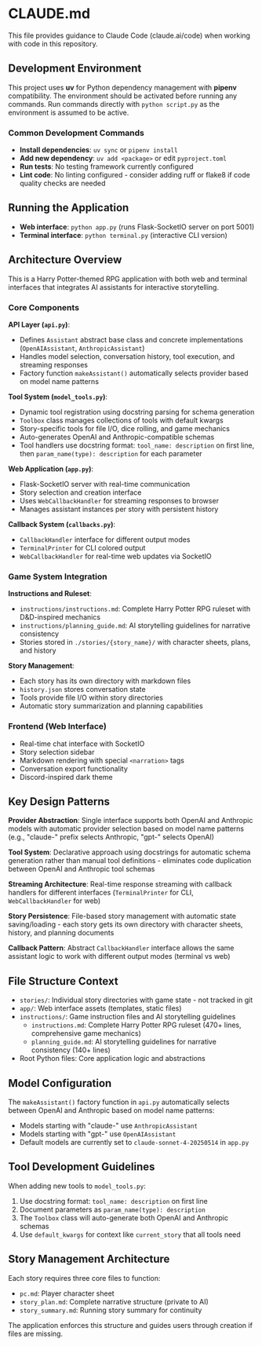 # CLAUDE.md

This file provides guidance to Claude Code (claude.ai/code) when working with code in this repository.

## Development Environment

This project uses **uv** for Python dependency management with **pipenv** compatibility. The environment should be activated before running any commands. Run commands directly with `python script.py` as the environment is assumed to be active.

### Common Development Commands

- **Install dependencies**: `uv sync` or `pipenv install`
- **Add new dependency**: `uv add <package>` or edit `pyproject.toml`
- **Run tests**: No testing framework currently configured
- **Lint code**: No linting configured - consider adding ruff or flake8 if code quality checks are needed

## Running the Application

- **Web interface**: `python app.py` (runs Flask-SocketIO server on port 5001)
- **Terminal interface**: `python terminal.py` (interactive CLI version)

## Architecture Overview

This is a Harry Potter-themed RPG application with both web and terminal interfaces that integrates AI assistants for interactive storytelling.

### Core Components

**API Layer (`api.py`)**:
- Defines `Assistant` abstract base class and concrete implementations (`OpenAIAssistant`, `AnthropicAssistant`)
- Handles model selection, conversation history, tool execution, and streaming responses
- Factory function `makeAssistant()` automatically selects provider based on model name patterns

**Tool System (`model_tools.py`)**:
- Dynamic tool registration using docstring parsing for schema generation
- `Toolbox` class manages collections of tools with default kwargs
- Story-specific tools for file I/O, dice rolling, and game mechanics
- Auto-generates OpenAI and Anthropic-compatible schemas
- Tool handlers use docstring format: `tool_name: description` on first line, then `param_name(type): description` for each parameter

**Web Application (`app.py`)**:
- Flask-SocketIO server with real-time communication
- Story selection and creation interface
- Uses `WebCallbackHandler` for streaming responses to browser
- Manages assistant instances per story with persistent history

**Callback System (`callbacks.py`)**:
- `CallbackHandler` interface for different output modes
- `TerminalPrinter` for CLI colored output
- `WebCallbackHandler` for real-time web updates via SocketIO

### Game System Integration

**Instructions and Ruleset**:
- `instructions/instructions.md`: Complete Harry Potter RPG ruleset with D&D-inspired mechanics
- `instructions/planning_guide.md`: AI storytelling guidelines for narrative consistency
- Stories stored in `./stories/{story_name}/` with character sheets, plans, and history

**Story Management**:
- Each story has its own directory with markdown files
- `history.json` stores conversation state
- Tools provide file I/O within story directories
- Automatic story summarization and planning capabilities

### Frontend (Web Interface)

- Real-time chat interface with SocketIO
- Story selection sidebar
- Markdown rendering with special `<narration>` tags
- Conversation export functionality
- Discord-inspired dark theme

## Key Design Patterns

**Provider Abstraction**: Single interface supports both OpenAI and Anthropic models with automatic provider selection based on model name patterns (e.g., "claude-" prefix selects Anthropic, "gpt-" selects OpenAI)

**Tool System**: Declarative approach using docstrings for automatic schema generation rather than manual tool definitions - eliminates code duplication between OpenAI and Anthropic tool schemas

**Streaming Architecture**: Real-time response streaming with callback handlers for different interfaces (`TerminalPrinter` for CLI, `WebCallbackHandler` for web)

**Story Persistence**: File-based story management with automatic state saving/loading - each story gets its own directory with character sheets, history, and planning documents

**Callback Pattern**: Abstract `CallbackHandler` interface allows the same assistant logic to work with different output modes (terminal vs web)

## File Structure Context

- `stories/`: Individual story directories with game state - not tracked in git
- `app/`: Web interface assets (templates, static files)
- `instructions/`: Game instruction files and AI storytelling guidelines
  - `instructions.md`: Complete Harry Potter RPG ruleset (470+ lines, comprehensive game mechanics)
  - `planning_guide.md`: AI storytelling guidelines for narrative consistency (140+ lines)
- Root Python files: Core application logic and abstractions

## Model Configuration

The `makeAssistant()` factory function in `api.py` automatically selects between OpenAI and Anthropic based on model name patterns:
- Models starting with "claude-" use `AnthropicAssistant`
- Models starting with "gpt-" use `OpenAIAssistant`  
- Default models are currently set to `claude-sonnet-4-20250514` in `app.py`

## Tool Development Guidelines

When adding new tools to `model_tools.py`:
1. Use docstring format: `tool_name: description` on first line
2. Document parameters as `param_name(type): description` 
3. The `Toolbox` class will auto-generate both OpenAI and Anthropic schemas
4. Use `default_kwargs` for context like `current_story` that all tools need

## Story Management Architecture

Each story requires three core files to function:
- `pc.md`: Player character sheet
- `story_plan.md`: Complete narrative structure (private to AI)
- `story_summary.md`: Running story summary for continuity

The application enforces this structure and guides users through creation if files are missing.